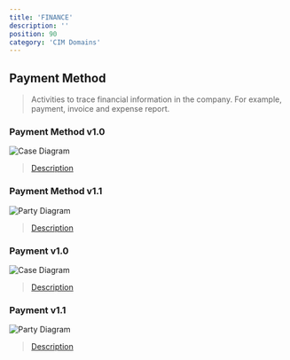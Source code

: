 ```yaml
---
title: 'FINANCE'
description: ''
position: 90
category: 'CIM Domains'
---
```

## Payment Method

> Activities to trace financial information in the company. For example, payment, invoice and expense report.
### Payment Method v1.0

![Case Diagram](https://raw.githubusercontent.com/cloudinformationmodel/cloudinformationmodel/v0.1.2/src/subjectAreas/PaymentMethod/diagram.png)

> [Description](https://raw.githubusercontent.com/cloudinformationmodel/cloudinformationmodel/v0.1.2/src/subjectAreas/PaymentMethod/about.jsonld)

### Payment Method v1.1

![Party Diagram](https://raw.githubusercontent.com/cloudinformationmodel/cloudinformationmodel/v0.1.2/src/subjectAreas/Party/diagram.png)

> [Description]()

### Payment v1.0

![Case Diagram](https://raw.githubusercontent.com/cloudinformationmodel/cloudinformationmodel/v0.1.2/src/subjectAreas/Payment/diagram.png)

> [Description](https://raw.githubusercontent.com/cloudinformationmodel/cloudinformationmodel/v0.1.2/src/subjectAreas/Payment/about.jsonld)

### Payment v1.1

![Party Diagram](https://raw.githubusercontent.com/cloudinformationmodel/cloudinformationmodel/v0.1.2/src/subjectAreas/Party/diagram.png)

> [Description]()
